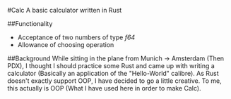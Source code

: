 #Calc
A basic calculator written in Rust

##Functionality
- Acceptance of two numbers of type *f64*
- Allowance of choosing operation

##Background
While sitting in the plane from Munich -> Amsterdam (Then PDX), I thought
I should practice some Rust and came up with writing a calculator (Basically
an application of the "Hello-World" calibre).
As Rust doesn't exactly support OOP, I have decided to go a little creative.
To me, this actually is OOP (What I have used here in order to make Calc).
